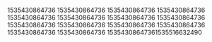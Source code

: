 1535430864736
1535430864736
1535430864736
1535430864736
1535430864736
1535430864736
1535430864736
1535430864736
1535430864736
1535430864736
1535430864736
1535430864736
1535430864736
1535430864736
15354308647361535516632490
